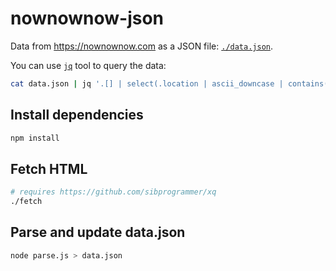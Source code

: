 # nownownow-json

Data from https://nownownow.com as a JSON file: [`./data.json`](./data.json).

You can use [`jq`](https://jqlang.github.io/jq/) tool to query the data:

```bash
cat data.json | jq '.[] | select(.location | ascii_downcase | contains("amsterdam"))'
```

## Install dependencies

```bash
npm install
```

## Fetch HTML

```bash
# requires https://github.com/sibprogrammer/xq
./fetch
```

## Parse and update data.json

```bash
node parse.js > data.json
```